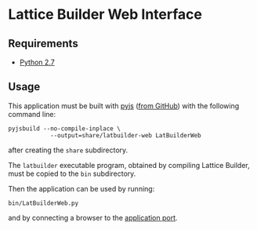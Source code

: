 # Lattice Builder Web Interface


## Requirements

- [Python 2.7](http://python.org/download/)


## Usage

This application must be built with [pyjs](http://pyjs.org/) ([from 
GitHub](https://github.com/pyjs/pyjs)) with the following
command line:

	pyjsbuild --no-compile-inplace \
                --output=share/latbuilder-web LatBuilderWeb

after creating the `share` subdirectory.

The `latbuilder` executable program, obtained by compiling Lattice Builder, must
be copied to the `bin` subdirectory.

Then the application can be used by running:

	bin/LatBuilderWeb.py

and by connecting a browser to the [application port](http://localhost:8080/).
